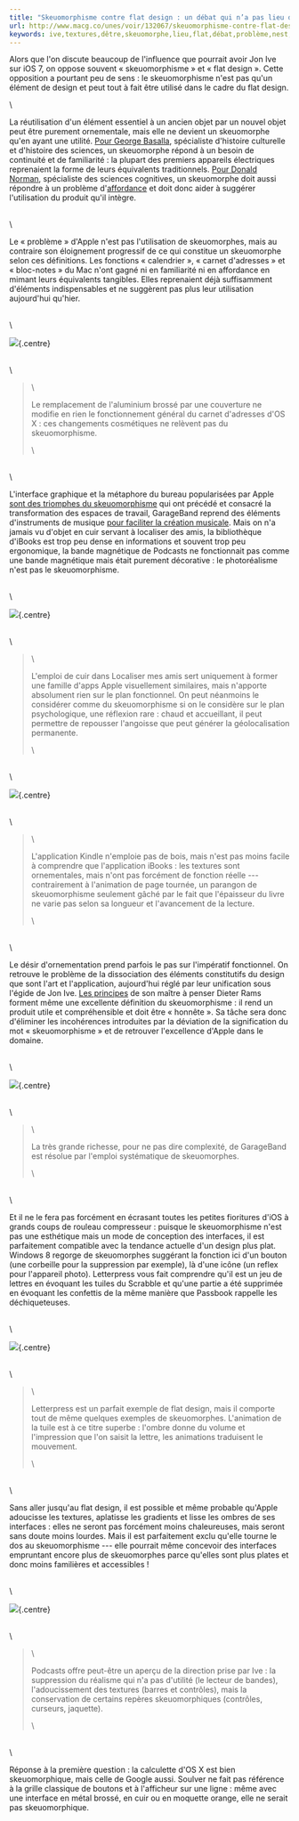 ```yaml
---
title: "Skeuomorphisme contre flat design : un débat qui n’a pas lieu d’être"
url: http://www.macg.co/unes/voir/132067/skeuomorphisme-contre-flat-design-un-debat-qui-n-a-pas-lieu-d-etre
keywords: ive,textures,dêtre,skeuomorphe,lieu,flat,débat,problème,nest,interfaces,skeuomorphisme,skeuomorphes,design
---
```

Alors que l'on discute beaucoup de l'influence que pourrait avoir Jon Ive sur iOS 7, on oppose souvent « skeuomorphisme » et « flat design ». Cette opposition a pourtant peu de sens : le skeuomorphisme n'est pas qu'un élément de design et peut tout à fait être utilisé dans le cadre du flat design.

\

La réutilisation d'un élément essentiel à un ancien objet par un nouvel objet peut être purement ornementale, mais elle ne devient un skeuomorphe qu'en ayant une utilité. [Pour George Basalla](http://www.amazon.fr/gp/product/0521296811/ref=as_li_ss_tl?ie=UTF8&camp=1642&creative=19458&creativeASIN=0521296811&linkCode=as2&tag=macgeneration), spécialiste d'histoire culturelle et d'histoire des sciences, un skeuomorphe répond à un besoin de continuité et de familiarité : la plupart des premiers appareils électriques reprenaient la forme de leurs équivalents traditionnels. [Pour Donald Norman](http://www.amazon.fr/gp/product/0465067107/ref=as_li_ss_tl?ie=UTF8&camp=1642&creative=19458&creativeASIN=0465067107&linkCode=as2&tag=macgeneration), spécialiste des sciences cognitives, un skeuomorphe doit aussi répondre à un problème d\'[affordance](http://fr.wikipedia.org/wiki/Affordance "Affordance - Wikipédia") et doit donc aider à suggérer l'utilisation du produit qu'il intègre.

\
\

Le « problème » d'Apple n'est pas l'utilisation de skeuomorphes, mais au contraire son éloignement progressif de ce qui constitue un skeuomorphe selon ces définitions. Les fonctions « calendrier », « carnet d'adresses » et « bloc-notes » du Mac n'ont gagné ni en familiarité ni en affordance en mimant leurs équivalents tangibles. Elles reprenaient déjà suffisamment d'éléments indispensables et ne suggèrent pas plus leur utilisation aujourd'hui qu'hier.

\
\

![](http://img.staticmacg.com/2013/5/macgpic_1368537463_scaled_optim.jpg){.centre}

\
\

> \
>
> Le remplacement de l'aluminium brossé par une couverture ne modifie en rien le fonctionnement général du carnet d'adresses d'OS X : ces changements cosmétiques ne relèvent pas du skeuomorphisme.
>
> \

\
\

L'interface graphique et la métaphore du bureau popularisées par Apple [sont des triomphes du skeuomorphisme](https://www.macg.co/unes/voir/132011/30-ans-apres-l-heritage-du-lisa "30 ans après, l’héritage du Lisa") qui ont précédé et consacré la transformation des espaces de travail, GarageBand reprend des éléments d'instruments de musique [pour faciliter la création musicale](http://tobiasahlin.com/blog/skeuomorphism-and-storytelling/ "Skeuomorphism & Storytelling | Tobias Ahlin"). Mais on n'a jamais vu d'objet en cuir servant à localiser des amis, la bibliothèque d'iBooks est trop peu dense en informations et souvent trop peu ergonomique, la bande magnétique de Podcasts ne fonctionnait pas comme une bande magnétique mais était purement décorative : le photoréalisme n'est pas le skeuomorphisme.

\
\

![](http://img.staticigen.com/2013/5/macgpic_1368537715_scaled_optim.jpg){.centre}

\
\

> \
>
> L'emploi de cuir dans Localiser mes amis sert uniquement à former une famille d'apps Apple visuellement similaires, mais n'apporte absolument rien sur le plan fonctionnel. On peut néanmoins le considérer comme du skeuomorphisme si on le considère sur le plan psychologique, une réflexion rare : chaud et accueillant, il peut permettre de repousser l'angoisse que peut générer la géolocalisation permanente.
>
> \

\
\

![](http://img.staticmacg.com/2013/5/macgpic_1368538376_scaled_optim.jpg){.centre}

\
\

> \
>
> L'application Kindle n'emploie pas de bois, mais n'est pas moins facile à comprendre que l'application iBooks : les textures sont ornementales, mais n'ont pas forcément de fonction réelle --- contrairement à l'animation de page tournée, un parangon de skeuomorphisme seulement gâché par le fait que l\'épaisseur du livre ne varie pas selon sa longueur et l\'avancement de la lecture.
>
> \

\
\

Le désir d'ornementation prend parfois le pas sur l'impératif fonctionnel. On retrouve le problème de la dissociation des éléments constitutifs du design que sont l'art et l'application, aujourd'hui réglé par leur unification sous l'égide de Jon Ive. [Les principes](https://www.vitsoe.com/eu/about/good-design "Vitsœ | Good design") de son maître à penser Dieter Rams forment même une excellente définition du skeuomorphisme : il rend un produit utile et compréhensible et doit être « honnête ». Sa tâche sera donc d'éliminer les incohérences introduites par la déviation de la signification du mot « skeuomorphisme » et de retrouver l'excellence d'Apple dans le domaine.

\
\

![](http://img.staticmacg.com/2013/5/macgpic_1368538065_scaled_optim.jpg){.centre}

\
\

> \
>
> La très grande richesse, pour ne pas dire complexité, de GarageBand est résolue par l'emploi systématique de skeuomorphes.
>
> \

\
\

Et il ne le fera pas forcément en écrasant toutes les petites fioritures d'iOS à grands coups de rouleau compresseur : puisque le skeuomorphisme n'est pas une esthétique mais un mode de conception des interfaces, il est parfaitement compatible avec la tendance actuelle d'un design plus plat. Windows 8 regorge de skeuomorphes suggérant la fonction ici d'un bouton (une corbeille pour la suppression par exemple), là d'une icône (un reflex pour l'appareil photo). Letterpress vous fait comprendre qu'il est un jeu de lettres en évoquant les tuiles du Scrabble et qu'une partie a été supprimée en évoquant les confettis de la même manière que Passbook rappelle les déchiqueteuses.

\
\

![](http://img.staticmacg.com/2013/5/macgpic_1368536453_scaled_optim.jpg){.centre}

\
\

> \
>
> Letterpress est un parfait exemple de flat design, mais il comporte tout de même quelques exemples de skeuomorphes. L'animation de la tuile est à ce titre superbe : l'ombre donne du volume et l'impression que l'on saisit la lettre, les animations traduisent le mouvement.
>
> \

\
\

Sans aller jusqu'au flat design, il est possible et même probable qu'Apple adoucisse les textures, aplatisse les gradients et lisse les ombres de ses interfaces : elles ne seront pas forcément moins chaleureuses, mais seront sans doute moins lourdes. Mais il est parfaitement exclu qu'elle tourne le dos au skeuomorphisme --- elle pourrait même concevoir des interfaces empruntant encore plus de skeuomorphes parce qu'elles sont plus plates et donc moins familières et accessibles !

\
\

![](http://img.staticmacg.com/2013/5/macgpic_1368538868_scaled_optim.jpg){.centre}

\
\

> \
>
> Podcasts offre peut-être un aperçu de la direction prise par Ive : la suppression du réalisme qui n'a pas d'utilité (le lecteur de bandes), l'adoucissement des textures (barres et contrôles), mais la conservation de certains repères skeuomorphiques (contrôles, curseurs, jaquette).
>
> \

\
\

Réponse à la première question : la calculette d'OS X est bien skeuomorphique, mais celle de Google aussi. Soulver ne fait pas référence à la grille classique de boutons et à l'afficheur sur une ligne : même avec une interface en métal brossé, en cuir ou en moquette orange, elle ne serait pas skeuomorphique.
